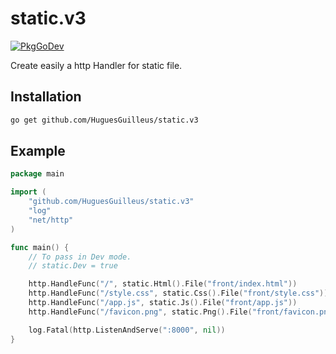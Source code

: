 # static.v3

[![PkgGoDev](https://pkg.go.dev/badge/HuguesGuilleus/static.v3)](https://pkg.go.dev/HuguesGuilleus/static.v3)

Create easily a http Handler for static file.

## Installation

```bash
go get github.com/HuguesGuilleus/static.v3
```

## Example

```go
package main

import (
	"github.com/HuguesGuilleus/static.v3"
	"log"
	"net/http"
)

func main() {
	// To pass in Dev mode.
	// static.Dev = true

	http.HandleFunc("/", static.Html().File("front/index.html"))
	http.HandleFunc("/style.css", static.Css().File("front/style.css"))
	http.HandleFunc("/app.js", static.Js().File("front/app.js"))
	http.HandleFunc("/favicon.png", static.Png().File("front/favicon.png"))

	log.Fatal(http.ListenAndServe(":8000", nil))
}
```
